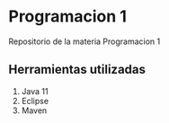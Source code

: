 # Programacion 1

Repositorio de la materia Programacion 1

## Herramientas utilizadas
1. Java 11
2. Eclipse
3. Maven